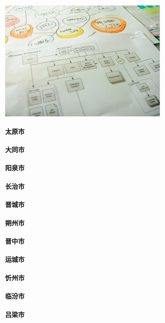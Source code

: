 ![Flowchart](images/4853380320_492f9dce63_b.jpg ':class=banner-image')

## 太原市

## 大同市

## 阳泉市

## 长治市

## 晋城市

## 朔州市

## 晋中市

## 运城市

## 忻州市

## 临汾市

## 吕梁市
